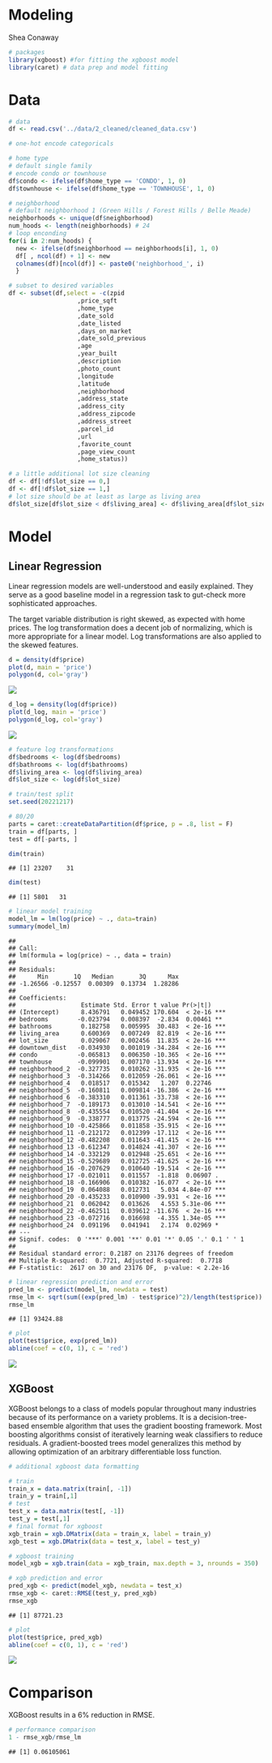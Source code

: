 Modeling
================
Shea Conaway

``` r
# packages
library(xgboost) #for fitting the xgboost model
library(caret) # data prep and model fitting
```

# Data

``` r
# data
df <- read.csv('../data/2_cleaned/cleaned_data.csv')
```

``` r
# one-hot encode categoricals

# home type
# default single family
# encode condo or townhouse
df$condo <- ifelse(df$home_type == 'CONDO', 1, 0)
df$townhouse <- ifelse(df$home_type == 'TOWNHOUSE', 1, 0)

# neighborhood
# default neighborhood 1 (Green Hills / Forest Hills / Belle Meade)
neighborhoods <- unique(df$neighborhood)
num_hoods <- length(neighborhoods) # 24
# loop enconding
for(i in 2:num_hoods) {
  new <- ifelse(df$neighborhood == neighborhoods[i], 1, 0)
  df[ , ncol(df) + 1] <- new
  colnames(df)[ncol(df)] <- paste0('neighborhood_', i) 
  }
```

``` r
# subset to desired variables
df <- subset(df,select = -c(zpid
                   ,price_sqft
                   ,home_type
                   ,date_sold
                   ,date_listed
                   ,days_on_market
                   ,date_sold_previous
                   ,age
                   ,year_built
                   ,description
                   ,photo_count
                   ,longitude
                   ,latitude
                   ,neighborhood
                   ,address_state
                   ,address_city
                   ,address_zipcode
                   ,address_street
                   ,parcel_id
                   ,url
                   ,favorite_count
                   ,page_view_count
                   ,home_status))
```

``` r
# a little additional lot size cleaning
df <- df[!df$lot_size == 0,]
df <- df[!df$lot_size == 1,]
# lot size should be at least as large as living area
df$lot_size[df$lot_size < df$living_area] <- df$living_area[df$lot_size < df$living_area]
```

# Model

## Linear Regression

Linear regression models are well-understood and easily explained. They
serve as a good baseline model in a regression task to gut-check more
sophisticated approaches.

The target variable distribution is right skewed, as expected with home
prices. The log transformation does a decent job of normalizing, which
is more appropriate for a linear model. Log transformations are also
applied to the skewed features.

``` r
d = density(df$price)
plot(d, main = 'price')
polygon(d, col='gray')
```

![](modeling_files/figure-gfm/unnamed-chunk-6-1.png)<!-- -->

``` r
d_log = density(log(df$price))
plot(d_log, main = 'price')
polygon(d_log, col='gray')
```

![](modeling_files/figure-gfm/unnamed-chunk-6-2.png)<!-- -->

``` r
# feature log transformations
df$bedrooms <- log(df$bedrooms)
df$bathrooms <- log(df$bathrooms)
df$living_area <- log(df$living_area)
df$lot_size <- log(df$lot_size)
```

``` r
# train/test split
set.seed(20221217)

# 80/20
parts = caret::createDataPartition(df$price, p = .8, list = F)
train = df[parts, ]
test = df[-parts, ]

dim(train)
```

    ## [1] 23207    31

``` r
dim(test)
```

    ## [1] 5801   31

``` r
# linear model training
model_lm = lm(log(price) ~ ., data=train)
summary(model_lm)
```

    ## 
    ## Call:
    ## lm(formula = log(price) ~ ., data = train)
    ## 
    ## Residuals:
    ##      Min       1Q   Median       3Q      Max 
    ## -1.26566 -0.12557  0.00309  0.13734  1.28286 
    ## 
    ## Coefficients:
    ##                  Estimate Std. Error t value Pr(>|t|)    
    ## (Intercept)      8.436791   0.049452 170.604  < 2e-16 ***
    ## bedrooms        -0.023794   0.008397  -2.834  0.00461 ** 
    ## bathrooms        0.182758   0.005995  30.483  < 2e-16 ***
    ## living_area      0.600369   0.007249  82.819  < 2e-16 ***
    ## lot_size         0.029067   0.002456  11.835  < 2e-16 ***
    ## downtown_dist   -0.034930   0.001019 -34.284  < 2e-16 ***
    ## condo           -0.065813   0.006350 -10.365  < 2e-16 ***
    ## townhouse       -0.099901   0.007170 -13.934  < 2e-16 ***
    ## neighborhood_2  -0.327735   0.010262 -31.935  < 2e-16 ***
    ## neighborhood_3  -0.314266   0.012059 -26.061  < 2e-16 ***
    ## neighborhood_4   0.018517   0.015342   1.207  0.22746    
    ## neighborhood_5  -0.160811   0.009814 -16.386  < 2e-16 ***
    ## neighborhood_6  -0.383310   0.011361 -33.738  < 2e-16 ***
    ## neighborhood_7  -0.189173   0.013010 -14.541  < 2e-16 ***
    ## neighborhood_8  -0.435554   0.010520 -41.404  < 2e-16 ***
    ## neighborhood_9  -0.338777   0.013775 -24.594  < 2e-16 ***
    ## neighborhood_10 -0.425866   0.011858 -35.915  < 2e-16 ***
    ## neighborhood_11 -0.212172   0.012399 -17.112  < 2e-16 ***
    ## neighborhood_12 -0.482208   0.011643 -41.415  < 2e-16 ***
    ## neighborhood_13 -0.612347   0.014824 -41.307  < 2e-16 ***
    ## neighborhood_14 -0.332129   0.012948 -25.651  < 2e-16 ***
    ## neighborhood_15 -0.529689   0.012725 -41.625  < 2e-16 ***
    ## neighborhood_16 -0.207629   0.010640 -19.514  < 2e-16 ***
    ## neighborhood_17 -0.021011   0.011557  -1.818  0.06907 .  
    ## neighborhood_18 -0.166906   0.010382 -16.077  < 2e-16 ***
    ## neighborhood_19  0.064088   0.012731   5.034 4.84e-07 ***
    ## neighborhood_20 -0.435233   0.010900 -39.931  < 2e-16 ***
    ## neighborhood_21  0.062042   0.013626   4.553 5.31e-06 ***
    ## neighborhood_22 -0.462511   0.039612 -11.676  < 2e-16 ***
    ## neighborhood_23 -0.072716   0.016698  -4.355 1.34e-05 ***
    ## neighborhood_24  0.091196   0.041941   2.174  0.02969 *  
    ## ---
    ## Signif. codes:  0 '***' 0.001 '**' 0.01 '*' 0.05 '.' 0.1 ' ' 1
    ## 
    ## Residual standard error: 0.2187 on 23176 degrees of freedom
    ## Multiple R-squared:  0.7721, Adjusted R-squared:  0.7718 
    ## F-statistic:  2617 on 30 and 23176 DF,  p-value: < 2.2e-16

``` r
# linear regression prediction and error
pred_lm <- predict(model_lm, newdata = test)
rmse_lm <- sqrt(sum((exp(pred_lm) - test$price)^2)/length(test$price))
rmse_lm
```

    ## [1] 93424.88

``` r
# plot
plot(test$price, exp(pred_lm))
abline(coef = c(0, 1), c = 'red')
```

![](modeling_files/figure-gfm/unnamed-chunk-11-1.png)<!-- -->

## XGBoost

XGBoost belongs to a class of models popular throughout many industries
because of its performance on a variety problems. It is a
decision-tree-based ensemble algorithm that uses the gradient boosting
framework. Most boosting algorithms consist of iteratively learning weak
classifiers to reduce residuals. A gradient-boosted trees model
generalizes this method by allowing optimization of an arbitrary
differentiable loss function.

``` r
# additional xgboost data formatting

# train
train_x = data.matrix(train[, -1])
train_y = train[,1]
# test
test_x = data.matrix(test[, -1])
test_y = test[,1]
# final format for xgboost
xgb_train = xgb.DMatrix(data = train_x, label = train_y)
xgb_test = xgb.DMatrix(data = test_x, label = test_y)
```

``` r
# xgboost training
model_xgb = xgb.train(data = xgb_train, max.depth = 3, nrounds = 350)
```

``` r
# xgb prediction and error
pred_xgb <- predict(model_xgb, newdata = test_x)
rmse_xgb <- caret::RMSE(test_y, pred_xgb)
rmse_xgb
```

    ## [1] 87721.23

``` r
# plot
plot(test$price, pred_xgb)
abline(coef = c(0, 1), c = 'red')
```

![](modeling_files/figure-gfm/unnamed-chunk-15-1.png)<!-- -->

# Comparison

XGBoost results in a 6% reduction in RMSE.

``` r
# performance comparison
1 - rmse_xgb/rmse_lm
```

    ## [1] 0.06105061
